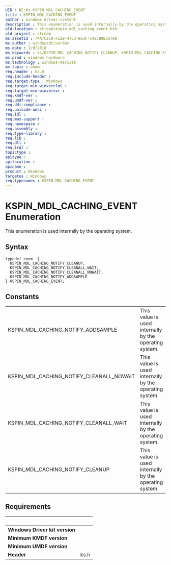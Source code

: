 ```yaml
---
UID : NE:ks.KSPIN_MDL_CACHING_EVENT
title : KSPIN_MDL_CACHING_EVENT
author : windows-driver-content
description : This enumeration is used internally by the operating system.
old-location : stream\kspin_mdl_caching_event.htm
old-project : stream
ms.assetid : 74A7C2C8-F12B-4753-8E1F-C425B0B56788
ms.author : windowsdriverdev
ms.date : 1/9/2018
ms.keywords : ks/KSPIN_MDL_CACHING_NOTIFY_CLEANUP, KSPIN_MDL_CACHING_EVENT, ks/KSPIN_MDL_CACHING_NOTIFY_CLEANALL_NOWAIT, ks/KSPIN_MDL_CACHING_NOTIFY_CLEANALL_WAIT, ks/KSPIN_MDL_CACHING_NOTIFY_ADDSAMPLE, KSPIN_MDL_CACHING_NOTIFY_CLEANUP, KSPIN_MDL_CACHING_NOTIFY_CLEANALL_WAIT, ks/KSPIN_MDL_CACHING_EVENT, KSPIN_MDL_CACHING_EVENT enumeration [Streaming Media Devices], KSPIN_MDL_CACHING_NOTIFY_CLEANALL_NOWAIT, stream.kspin_mdl_caching_event, KSPIN_MDL_CACHING_NOTIFY_ADDSAMPLE
ms.prod : windows-hardware
ms.technology : windows-devices
ms.topic : enum
req.header : ks.h
req.include-header : 
req.target-type : Windows
req.target-min-winverclnt : 
req.target-min-winversvr : 
req.kmdf-ver : 
req.umdf-ver : 
req.ddi-compliance : 
req.unicode-ansi : 
req.idl : 
req.max-support : 
req.namespace : 
req.assembly : 
req.type-library : 
req.lib : 
req.dll : 
req.irql : 
topictype : 
apitype : 
apilocation : 
apiname : 
product : Windows
targetos : Windows
req.typenames : KSPIN_MDL_CACHING_EVENT
---
```


# KSPIN_MDL_CACHING_EVENT Enumeration
This enumeration is used internally by the operating system.

## Syntax
````
typedef enum  { 
  KSPIN_MDL_CACHING_NOTIFY_CLEANUP,
  KSPIN_MDL_CACHING_NOTIFY_CLEANALL_WAIT,
  KSPIN_MDL_CACHING_NOTIFY_CLEANALL_NOWAIT,
  KSPIN_MDL_CACHING_NOTIFY_ADDSAMPLE
} KSPIN_MDL_CACHING_EVENT;
````

## Constants

<table>

<tr>
<td>KSPIN_MDL_CACHING_NOTIFY_ADDSAMPLE</td>
<td>This value is used internally by the operating system.</td>
</tr>

<tr>
<td>KSPIN_MDL_CACHING_NOTIFY_CLEANALL_NOWAIT</td>
<td>This value is used internally by the operating system.</td>
</tr>

<tr>
<td>KSPIN_MDL_CACHING_NOTIFY_CLEANALL_WAIT</td>
<td>This value is used internally by the operating system.</td>
</tr>

<tr>
<td>KSPIN_MDL_CACHING_NOTIFY_CLEANUP</td>
<td>This value is used internally by the operating system.</td>
</tr>
</table>


## Requirements
| &nbsp; | &nbsp; |
| ---- |:---- |
| **Windows Driver kit version** |  |
| **Minimum KMDF version** |  |
| **Minimum UMDF version** |  |
| **Header** | ks.h |
